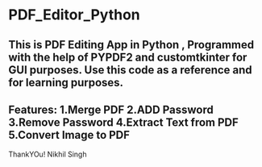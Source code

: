 # PDF_Editor_Python
This is PDF Editing App in Python , Programmed with the help of PYPDF2 and customtkinter for GUI purposes.
Use this code as a reference and for learning purposes.
-------------------------------
Features:
1.Merge PDF
2.ADD Password
3.Remove Password
4.Extract Text from PDF
5.Convert Image to PDF
--------------------------------------
ThankYOu! Nikhil Singh
